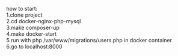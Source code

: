 how to start:<br>
1.clone project<br>
2.cd docker-nginx-php-mysql<br>
3.make composer-up<br>
4.make docker-start<br>
5.run with php  /var/www/migrations/users.php in docker container<br>
6.go to localhost:8000<br>